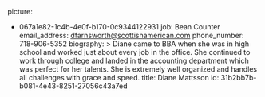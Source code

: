 picture:
  - 067a1e82-1c4b-4e0f-b170-0c9344122931
job: Bean Counter
email_address: dfarnsworth@scottishamerican.com
phone_number: 718-906-5352
biography: >
  Diane came to BBA when she was in high school and worked just about every job in the office. She
  continued to work through college and landed in the accounting department which was perfect for her
  talents. She is extremely well organized and handles all challenges with grace and speed.
title: Diane Mattsson
id: 31b2bb7b-b081-4e43-8251-27056c43a7ed
